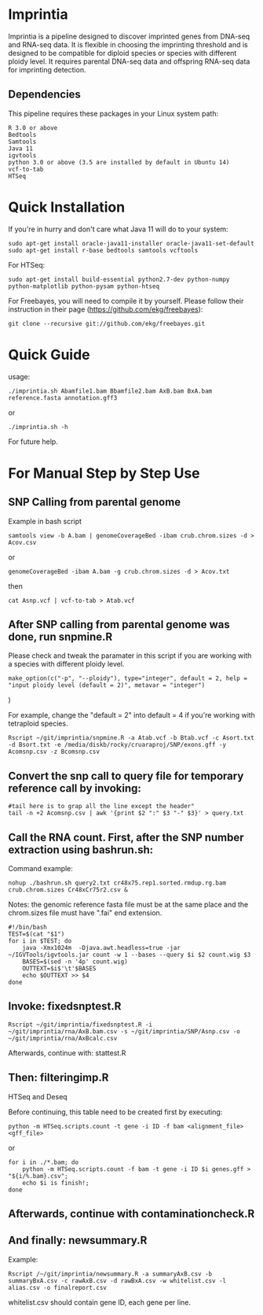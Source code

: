 # Imprintia

Imprintia is a pipeline designed to discover imprinted genes from DNA-seq and RNA-seq data.
It is flexible in choosing the imprinting threshold and is designed to be compatible for diploid species or species with different ploidy level. It requires parental DNA-seq data and offspring RNA-seq data for imprinting detection.

## Dependencies

This pipeline requires these packages in your Linux system path:

	R 3.0 or above
	Bedtools
	Samtools
	Java 11
	igvtools
	python 3.0 or above (3.5 are installed by default in Ubuntu 14)
	vcf-to-tab
	HTSeq

# Quick Installation

If you're in hurry and don't care what Java 11 will do to your system:

	sudo apt-get install oracle-java11-installer oracle-java11-set-default
	sudo apt-get install r-base bedtools samtools vcftools
	
For HTSeq:

	sudo apt-get install build-essential python2.7-dev python-numpy python-matplotlib python-pysam python-htseq
	
For Freebayes, you will need to compile it by yourself. Please follow their instruction in their page (https://github.com/ekg/freebayes):

	git clone --recursive git://github.com/ekg/freebayes.git

# Quick Guide 

usage:

	./imprintia.sh Abamfile1.bam Bbamfile2.bam AxB.bam BxA.bam reference.fasta annotation.gff3

or

	./imprintia.sh -h
	
For future help.
	
# For Manual Step by Step Use

## SNP Calling from parental genome

Example in bash script

	samtools view -b A.bam | genomeCoverageBed -ibam crub.chrom.sizes -d > Acov.csv

or

	genomeCoverageBed -ibam A.bam -g crub.chrom.sizes -d > Acov.txt

then

	cat Asnp.vcf | vcf-to-tab > Atab.vcf

## After SNP calling from parental genome was done, run snpmine.R

Please check and tweak the paramater in this script if you are working with a species with different ploidy level.

	make_option(c("-p", "--ploidy"), type="integer", default = 2, help = "input ploidy level (default = 2)", metavar = "integer")
)

For example, change the "default = 2" into default = 4 if you're working with tetraploid species. 

	Rscript ~/git/imprintia/snpmine.R -a Atab.vcf -b Btab.vcf -c Asort.txt -d Bsort.txt -e /media/diskb/rocky/cruaraproj/SNP/exons.gff -y Acomsnp.csv -z Bcomsnp.csv

## Convert the snp call to query file for temporary reference call by invoking:

	#tail here is to grap all the line except the header"
	tail -n +2 Acomsnp.csv | awk '{print $2 ":" $3 "-" $3}' > query.txt

## Call the RNA count. First, after the SNP number extraction using  bashrun.sh:

Command example:

	nohup ./bashrun.sh query2.txt cr48x75.rep1.sorted.rmdup.rg.bam crub.chrom.sizes Cr48xCr75r2.csv &

Notes: the genomic reference fasta file must be at the same place and the chrom.sizes file must have ".fai" end extension.

	#!/bin/bash
	TEST=$(cat "$1")
	for i in $TEST; do
		java -Xmx1024m  -Djava.awt.headless=true -jar ~/IGVTools/igvtools.jar count -w 1 --bases --query $i $2 count.wig $3
		BASES=$(sed -n '4p' count.wig)
		OUTTEXT=$i$'\t'$BASES
		echo $OUTTEXT >> $4
	done

## Invoke:  fixedsnptest.R

	Rscript ~/git/imprintia/fixedsnptest.R -i ~/git/imprintia/rna/AxB.bam.csv -s ~/git/imprintia/SNP/Asnp.csv -o ~/git/imprintia/rna/AxBcalc.csv

Afterwards, continue with:  stattest.R

## Then: filteringimp.R

HTSeq and Deseq

Before continuing, this table need to be created first by executing:

	python -m HTSeq.scripts.count -t gene -i ID -f bam <alignment_file> <gff_file>

or 

	for i in ./*.bam; do
		python -m HTSeq.scripts.count -f bam -t gene -i ID $i genes.gff > "${i/%.bam}.csv";
		echo $i is finish!;
	done

## Afterwards, continue with contaminationcheck.R

## And finally: newsummary.R

Example:

	Rscript /~/git/imprintia/newsummary.R -a summaryAxB.csv -b summaryBxA.csv -c rawAxB.csv -d rawBxA.csv -w whitelist.csv -l alias.csv -o finalreport.csv

whitelist.csv should contain gene ID, each gene per line.

